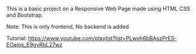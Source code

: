 This is a basic project on a Responsive Web Page made using HTML CSS and Bootstrap.


Note: This is only frontend, No backend is added

Tutorial: https://www.youtube.com/playlist?list=PLwoh6bBAszPrES-EOajos_E9gvRbL27wz

